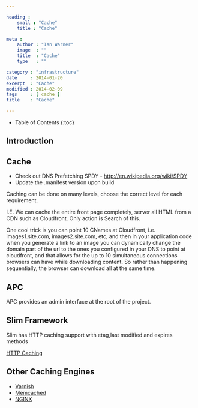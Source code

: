 ```yaml
---

heading :
    small : "Cache"
    title : "Cache"

meta :
    author : "Ian Warner"
    image  : ""
    title  : "Cache"
    type   : ""

category : "infrastructure"
date     : 2014-01-20
excerpt  : "Cache"
modified : 2014-02-09
tags     : [ cache ]
title    : "Cache"

---
```


* Table of Contents
{:toc}

## Introduction

## Cache

* Check out DNS Prefetching
    SPDY - http://en.wikipedia.org/wiki/SPDY
* Update the .manifest version upon build

Caching can be done on many levels, choose the correct level for each requirement.

I.E. We can cache the entire front page completely, server all HTML
from a CDN such as Cloudfront. Only action is Search of this.

One cool trick is you can point 10 CNames at Cloudfront, i.e. images1.site.com, images2.site.com, etc,
and then in your application code when you generate a link to an image you can dynamically change
the domain part of the url to the ones you configured in your DNS to point at cloudfront, and that
allows for the up to 10 simultaneous connections browsers can have while downloading content.
So rather than happening sequentially, the browser can download all at the same time.

## APC

APC provides an admin interface at the root of the project.

## Slim Framework

Slim has HTTP caching support with etag,last modified and expires methods

[HTTP Caching](http://docs.slimframework.com/#HTTP-Caching-Overview)

## Other Caching Engines

* [Varnish](https://www.varnish-cache.org/)
* [Memcached](http://memcached.org/)
* [NGINX](http://nginx.org/)
